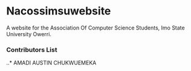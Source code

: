 # Nacossimsuwebsite
A website for the Association Of Computer Science Students, Imo State University Owerri.

### Contributors List

..* AMADI AUSTIN CHUKWUEMEKA
